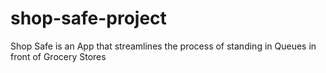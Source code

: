 # shop-safe-project
 Shop Safe is an App that streamlines the process of standing in Queues in front of Grocery Stores 
